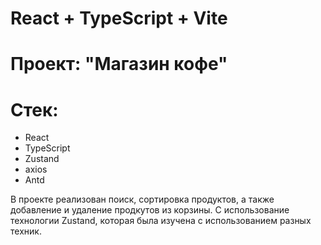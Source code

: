 # React + TypeScript + Vite

# Проект: "Магазин кофе"
# Cтек:
- React
- TypeScript
- Zustand
- axios
- Antd

В проекте реализован поиск, сортировка продуктов, а также добавление и удаление продкутов из корзины.
С использование технологии Zustand, которая была изучена с использованием разных техник. 
